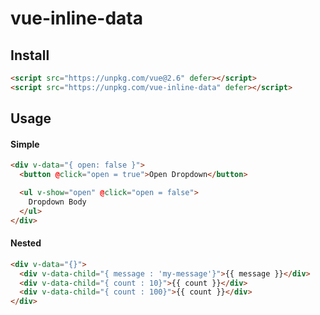 # vue-inline-data

## Install

```html
<script src="https://unpkg.com/vue@2.6" defer></script>
<script src="https://unpkg.com/vue-inline-data" defer></script>
```

## Usage

#### Simple

```html
<div v-data="{ open: false }">
  <button @click="open = true">Open Dropdown</button>

  <ul v-show="open" @click="open = false">
    Dropdown Body
  </ul>
</div>
```

#### Nested

```html
<div v-data="{}">
  <div v-data-child="{ message : 'my-message'}">{{ message }}</div>
  <div v-data-child="{ count : 10}">{{ count }}</div>
  <div v-data-child="{ count : 100}">{{ count }}</div>
</div>
```
